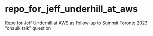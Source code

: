# repo_for_jeff_underhill_at_aws
Repo for Jeff Underhill at AWS as follow-up to Summit Toronto 2023 "chaulk talk" question
